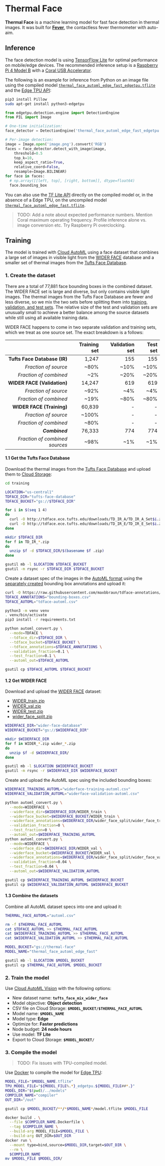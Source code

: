 # Thermal Face

**Thermal Face** is a machine learning model for fast face detection in thermal images. It was built for [**Fever**](https://github.com/maxbbraun/fever), the contactless fever thermometer with auto-aim.

## Inference

The face detection model is using [TensorFlow Lite](https://www.tensorflow.org/lite) for optimal performance on mobile/edge devices. The recommended inference setup is a [Raspberry Pi 4 Model B](https://www.raspberrypi.org/products/raspberry-pi-4-model-b/) with a [Coral USB Accelerator](https://coral.ai/docs/accelerator/get-started/).

The following is an example for inference from Python on an image file using the compiled model [`thermal_face_automl_edge_fast_edgetpu.tflite`](models/thermal_face_automl_edge_fast_edgetpu.tflite) and the [Edge TPU API](https://coral.ai/docs/edgetpu/api-intro/):

```bash
pip3 install Pillow
sudo apt-get install python3-edgetpu
```

```python
from edgetpu.detection.engine import DetectionEngine
from PIL import Image

# One-time initialization:
face_detector = DetectionEngine('thermal_face_automl_edge_fast_edgetpu.tflite')

# Per-image detection:
image = Image.open('image.png').convert('RGB')
faces = face_detector.detect_with_image(image,
    threshold=0.5
    top_k=10,
    keep_aspect_ratio=True,
    relative_coord=False,
    resample=Image.BILINEAR)
for face in faces:
  # np.array([[left, top], [right, bottom]], dtype=float64)
  face.bounding_box
```

You can also use the [TF Lite API](https://www.tensorflow.org/lite/guide/python) directly on the compiled model or, in the absence of a Edge TPU, on the uncompiled model [`thermal_face_automl_edge_fast.tflite`](models/thermal_face_automl_edge_fast.tflite).

> TODO: Add a note about expected performance numbers. Mention Coral maximum operating frequency. Profile inference alone vs. image conversion etc. Try Raspberry Pi overclocking.

## Training

The model is trained with [Cloud AutoML](https://cloud.google.com/automl) using a face dataset that combines a large set of images in visible light from the [WIDER FACE](http://shuoyang1213.me/WIDERFACE/) database and a smaller set of thermal images from the [Tufts Face Database](http://tdface.ece.tufts.edu).

### 1. Create the dataset

There are a total of 77,881 face bounding boxes in the combined dataset. The WIDER FACE set is large and diverse, but only contains visible light images. The thermal images from the Tufts Face Database are fewer and less diverse, so we mix the two sets before splitting them into [training, validation, and test sets](https://cloud.google.com/vision/automl/object-detection/docs/prepare). The relative size of the test and validation sets are unusually small to achieve a better balance among the source datasets while still using all available training data.

WIDER FACE happens to come in two separate validation and training sets, which we treat as one source set. The exact breakdown is a follows:

| | Training set | Validation set | Test set |
| -: | -: | -: | -: |
| **Tufts Face Database (IR)** | 1,247 | 155 | 155 |
| _Fraction of source_ | ~80% | ~10% | ~10% |
| _Fraction of combined_ | ~2% | ~20% | ~20% |
| **WIDER FACE (Validation)** | 14,247 | 619 | 619 |
| _Fraction of source_ | ~92% | ~4% | ~4% |
| _Fraction of combined_ | ~19% | ~80% | ~80% |
| **WIDER FACE (Training)** | 60,839 | - | - |
| _Fraction of source_ | ~100% | - | -  |
| _Fraction of combined_ | ~80% | - | - |
| **_Combined_** | 76,333 | 774 | 774 |
| _Fraction of combined sources_ | ~98% | ~1% | ~1%  |

#### 1.1 Get the Tufts Face Database

Download the thermal images from the [Tufts Face Database](http://tdface.ece.tufts.edu) and upload them to [Cloud Storage](https://cloud.google.com/storage/docs):

```bash
cd training

LOCATION="us-central1"
TDFACE_DIR="tufts-face-database"
TDFACE_BUCKET="gs://$TDFACE_DIR"

for i in $(seq 1 4)
do
  curl -O http://tdface.ece.tufts.edu/downloads/TD_IR_A/TD_IR_A_Set$i.zip
  curl -O http://tdface.ece.tufts.edu/downloads/TD_IR_E/TD_IR_E_Set$i.zip
done

mkdir $TDFACE_DIR
for f in TD_IR_*.zip
do
  unzip $f -d $TDFACE_DIR/$(basename $f .zip)
done

gsutil mb -l $LOCATION $TDFACE_BUCKET
gsutil -m rsync -r $TDFACE_DIR $TDFACE_BUCKET
```

Create a dataset spec of the images in the [AutoML format](https://cloud.google.com/vision/automl/object-detection/docs/csv-format) using the [separately created](https://github.com/maxbbraun/tdface-annotations) bounding box annotations and upload it:

```bash
curl -O https://raw.githubusercontent.com/maxbbraun/tdface-annotations/master/bounding-boxes.csv
TDFACE_ANNOTATIONS="bounding-boxes.csv"
TDFACE_AUTOML="tdface-automl.csv"

python3 -m venv venv
. venv/bin/activate
pip3 install -r requirements.txt

python automl_convert.py \
  --mode=TDFACE \
  --tdface_dir=$TDFACE_DIR \
  --tdface_bucket=$TDFACE_BUCKET \
  --tdface_annotations=$TDFACE_ANNOTATIONS \
  --validation_fraction=0.1 \
  --test_fraction=0.1 \
  --automl_out=$TDFACE_AUTOML

gsutil cp $TDFACE_AUTOML $TDFACE_BUCKET
```

#### 1.2 Get WIDER FACE

Download and upload the [WIDER FACE](http://shuoyang1213.me/WIDERFACE/) dataset:
 - [WIDER_train.zip](https://drive.google.com/uc?export=download&id=0B6eKvaijfFUDQUUwd21EckhUbWs)
 - [WIDER_val.zip](https://drive.google.com/uc?export=download&id=0B6eKvaijfFUDd3dIRmpvSk8tLUk)
 - [WIDER_test.zip](https://drive.google.com/uc?export=download&id=0B6eKvaijfFUDbW4tdGpaYjgzZkU)
 - [wider_face_split.zip](http://mmlab.ie.cuhk.edu.hk/projects/WIDERFace/support/bbx_annotation/wider_face_split.zip)

```bash
WIDERFACE_DIR="wider-face-database"
WIDERFACE_BUCKET="gs://$WIDERFACE_DIR"

mkdir $WIDERFACE_DIR
for f in WIDER_*.zip wider_*.zip
do
  unzip $f -d $WIDERFACE_DIR/
done

gsutil mb -l $LOCATION $WIDERFACE_BUCKET
gsutil -m rsync -r $WIDERFACE_DIR $WIDERFACE_BUCKET
```

 Create and upload the AutoML spec using the included bounding boxes:

```bash
WIDERFACE_TRAINING_AUTOML="widerface-training-automl.csv"
WIDERFACE_VALIDATION_AUTOML="widerface-validation-automl.csv"

python automl_convert.py \
  --mode=WIDERFACE \
  --widerface_dir=$WIDERFACE_DIR/WIDER_train \
  --widerface_bucket=$WIDERFACE_BUCKET/WIDER_train \
  --widerface_annotations=$WIDERFACE_DIR/wider_face_split/wider_face_train_bbx_gt.txt \
  --validation_fraction=0 \
  --test_fraction=0 \
  --automl_out=$WIDERFACE_TRAINING_AUTOML
python automl_convert.py \
  --mode=WIDERFACE \
  --widerface_dir=$WIDERFACE_DIR/WIDER_val \
  --widerface_bucket=$WIDERFACE_BUCKET/WIDER_val \
  --widerface_annotations=$WIDERFACE_DIR/wider_face_split/wider_face_val_bbx_gt.txt \
  --validation_fraction=0.04 \
  --test_fraction=0.04 \
  --automl_out=$WIDERFACE_VALIDATION_AUTOML

gsutil cp $WIDERFACE_TRAINING_AUTOML $WIDERFACE_BUCKET
gsutil cp $WIDERFACE_VALIDATION_AUTOML $WIDERFACE_BUCKET
```

#### 1.3 Combine the datasets

Combine all AutoML dataset specs into one and upload it:

```bash
THERMAL_FACE_AUTOML="automl.csv"

rm -f $THERMAL_FACE_AUTOML
cat $TDFACE_AUTOML >> $THERMAL_FACE_AUTOML
cat $WIDERFACE_TRAINING_AUTOML >> $THERMAL_FACE_AUTOML
cat $WIDERFACE_VALIDATION_AUTOML >> $THERMAL_FACE_AUTOML

MODEL_BUCKET="gs://thermal-face"
MODEL_NAME="thermal_face_automl_edge_fast"

gsutil mb -l $LOCATION $MODEL_BUCKET
gsutil cp $THERMAL_FACE_AUTOML $MODEL_BUCKET
```

### 2. Train the model

Use [Cloud AutoML Vision](https://cloud.google.com/vision/automl/object-detection/docs/edge-quickstart) with the following options:

- New dataset name: **`tufts_face_mix_wider_face`**
- Model objective: **Object detection**
- CSV file on Cloud Storage: **`$MODEL_BUCKET/$THERMAL_FACE_AUTOML`**
- Model name: **`$MODEL_NAME`**
- Model type: **Edge**
- Optimize for: **Faster predictions**
- Node budget: **24 node hours**
- Use model: **TF Lite**
- Export to Cloud Storage: **`$MODEL_BUCKET/`**

### 3. Compile the model

> TODO: Fix issues with TPU-compiled model.

Use [Docker](https://docs.docker.com) to compile the model for [Edge TPU](https://coral.ai/products/):

```bash
MODEL_FILE="$MODEL_NAME.tflite"
TPU_MODEL_FILE="${MODEL_FILE%.*}_edgetpu.${MODEL_FILE##*.}"
MODEL_DIR="$(pwd)/../models"
COMPILER_NAME="compiler"
OUT_DIR="/out"

gsutil cp $MODEL_BUCKET/**/*$MODEL_NAME*/model.tflite $MODEL_FILE

docker build . \
  --file $COMPILER_NAME.Dockerfile \
  --tag $COMPILER_NAME \
  --build-arg MODEL_FILE=$MODEL_FILE \
  --build-arg OUT_DIR=$OUT_DIR
docker run \
  --mount type=bind,source=$MODEL_DIR,target=$OUT_DIR \
  --rm \
  $COMPILER_NAME
mv $MODEL_FILE $MODEL_DIR/
```
